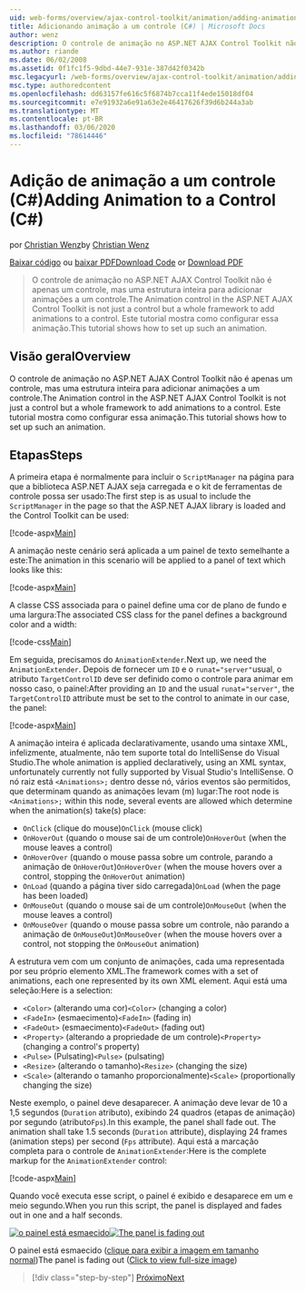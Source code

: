 ```yaml
---
uid: web-forms/overview/ajax-control-toolkit/animation/adding-animation-to-a-control-cs
title: Adicionando animação a um controle (C#) | Microsoft Docs
author: wenz
description: O controle de animação no ASP.NET AJAX Control Toolkit não é apenas um controle, mas uma estrutura inteira para adicionar animações a um controle. Este tutorial mostra como...
ms.author: riande
ms.date: 06/02/2008
ms.assetid: 0f1fc1f5-9dbd-44e7-931e-387d42f0342b
msc.legacyurl: /web-forms/overview/ajax-control-toolkit/animation/adding-animation-to-a-control-cs
msc.type: authoredcontent
ms.openlocfilehash: dd63157fe616c5f6874b7cca11f4ede15018df04
ms.sourcegitcommit: e7e91932a6e91a63e2e46417626f39d6b244a3ab
ms.translationtype: MT
ms.contentlocale: pt-BR
ms.lasthandoff: 03/06/2020
ms.locfileid: "78614446"
---
```

# <a name="adding-animation-to-a-control-c"></a><span data-ttu-id="cf32b-104">Adição de animação a um controle (C#)</span><span class="sxs-lookup"><span data-stu-id="cf32b-104">Adding Animation to a Control (C#)</span></span>

<span data-ttu-id="cf32b-105">por [Christian Wenz](https://github.com/wenz)</span><span class="sxs-lookup"><span data-stu-id="cf32b-105">by [Christian Wenz](https://github.com/wenz)</span></span>

<span data-ttu-id="cf32b-106">[Baixar código](https://download.microsoft.com/download/f/9/a/f9a26acd-8df4-4484-8a18-199e4598f411/Animation1.cs.zip) ou [baixar PDF](https://download.microsoft.com/download/6/7/1/6718d452-ff89-4d3f-a90e-c74ec2d636a3/animation1CS.pdf)</span><span class="sxs-lookup"><span data-stu-id="cf32b-106">[Download Code](https://download.microsoft.com/download/f/9/a/f9a26acd-8df4-4484-8a18-199e4598f411/Animation1.cs.zip) or [Download PDF](https://download.microsoft.com/download/6/7/1/6718d452-ff89-4d3f-a90e-c74ec2d636a3/animation1CS.pdf)</span></span>

> <span data-ttu-id="cf32b-107">O controle de animação no ASP.NET AJAX Control Toolkit não é apenas um controle, mas uma estrutura inteira para adicionar animações a um controle.</span><span class="sxs-lookup"><span data-stu-id="cf32b-107">The Animation control in the ASP.NET AJAX Control Toolkit is not just a control but a whole framework to add animations to a control.</span></span> <span data-ttu-id="cf32b-108">Este tutorial mostra como configurar essa animação.</span><span class="sxs-lookup"><span data-stu-id="cf32b-108">This tutorial shows how to set up such an animation.</span></span>

## <a name="overview"></a><span data-ttu-id="cf32b-109">Visão geral</span><span class="sxs-lookup"><span data-stu-id="cf32b-109">Overview</span></span>

<span data-ttu-id="cf32b-110">O controle de animação no ASP.NET AJAX Control Toolkit não é apenas um controle, mas uma estrutura inteira para adicionar animações a um controle.</span><span class="sxs-lookup"><span data-stu-id="cf32b-110">The Animation control in the ASP.NET AJAX Control Toolkit is not just a control but a whole framework to add animations to a control.</span></span> <span data-ttu-id="cf32b-111">Este tutorial mostra como configurar essa animação.</span><span class="sxs-lookup"><span data-stu-id="cf32b-111">This tutorial shows how to set up such an animation.</span></span>

## <a name="steps"></a><span data-ttu-id="cf32b-112">Etapas</span><span class="sxs-lookup"><span data-stu-id="cf32b-112">Steps</span></span>

<span data-ttu-id="cf32b-113">A primeira etapa é normalmente para incluir o `ScriptManager` na página para que a biblioteca ASP.NET AJAX seja carregada e o kit de ferramentas de controle possa ser usado:</span><span class="sxs-lookup"><span data-stu-id="cf32b-113">The first step is as usual to include the `ScriptManager` in the page so that the ASP.NET AJAX library is loaded and the Control Toolkit can be used:</span></span>

[!code-aspx[Main](adding-animation-to-a-control-cs/samples/sample1.aspx)]

<span data-ttu-id="cf32b-114">A animação neste cenário será aplicada a um painel de texto semelhante a este:</span><span class="sxs-lookup"><span data-stu-id="cf32b-114">The animation in this scenario will be applied to a panel of text which looks like this:</span></span>

[!code-aspx[Main](adding-animation-to-a-control-cs/samples/sample2.aspx)]

<span data-ttu-id="cf32b-115">A classe CSS associada para o painel define uma cor de plano de fundo e uma largura:</span><span class="sxs-lookup"><span data-stu-id="cf32b-115">The associated CSS class for the panel defines a background color and a width:</span></span>

[!code-css[Main](adding-animation-to-a-control-cs/samples/sample3.css)]

<span data-ttu-id="cf32b-116">Em seguida, precisamos do `AnimationExtender`.</span><span class="sxs-lookup"><span data-stu-id="cf32b-116">Next up, we need the `AnimationExtender`.</span></span> <span data-ttu-id="cf32b-117">Depois de fornecer um `ID` e o `runat="server"`usual, o atributo `TargetControlID` deve ser definido como o controle para animar em nosso caso, o painel:</span><span class="sxs-lookup"><span data-stu-id="cf32b-117">After providing an `ID` and the usual `runat="server"`, the `TargetControlID` attribute must be set to the control to animate in our case, the panel:</span></span>

[!code-aspx[Main](adding-animation-to-a-control-cs/samples/sample4.aspx)]

<span data-ttu-id="cf32b-118">A animação inteira é aplicada declarativamente, usando uma sintaxe XML, infelizmente, atualmente, não tem suporte total do IntelliSense do Visual Studio.</span><span class="sxs-lookup"><span data-stu-id="cf32b-118">The whole animation is applied declaratively, using an XML syntax, unfortunately currently not fully supported by Visual Studio's IntelliSense.</span></span> <span data-ttu-id="cf32b-119">O nó raiz está `<Animations>;` dentro desse nó, vários eventos são permitidos, que determinam quando as animações levam (m) lugar:</span><span class="sxs-lookup"><span data-stu-id="cf32b-119">The root node is `<Animations>;` within this node, several events are allowed which determine when the animation(s) take(s) place:</span></span>

- <span data-ttu-id="cf32b-120">`OnClick` (clique do mouse)</span><span class="sxs-lookup"><span data-stu-id="cf32b-120">`OnClick` (mouse click)</span></span>
- <span data-ttu-id="cf32b-121">`OnHoverOut` (quando o mouse sai de um controle)</span><span class="sxs-lookup"><span data-stu-id="cf32b-121">`OnHoverOut` (when the mouse leaves a control)</span></span>
- <span data-ttu-id="cf32b-122">`OnHoverOver` (quando o mouse passa sobre um controle, parando a animação de `OnHoverOut`)</span><span class="sxs-lookup"><span data-stu-id="cf32b-122">`OnHoverOver` (when the mouse hovers over a control, stopping the `OnHoverOut` animation)</span></span>
- <span data-ttu-id="cf32b-123">`OnLoad` (quando a página tiver sido carregada)</span><span class="sxs-lookup"><span data-stu-id="cf32b-123">`OnLoad` (when the page has been loaded)</span></span>
- <span data-ttu-id="cf32b-124">`OnMouseOut` (quando o mouse sai de um controle)</span><span class="sxs-lookup"><span data-stu-id="cf32b-124">`OnMouseOut` (when the mouse leaves a control)</span></span>
- <span data-ttu-id="cf32b-125">`OnMouseOver` (quando o mouse passa sobre um controle, não parando a animação de `OnMouseOut`)</span><span class="sxs-lookup"><span data-stu-id="cf32b-125">`OnMouseOver` (when the mouse hovers over a control, not stopping the `OnMouseOut` animation)</span></span>

<span data-ttu-id="cf32b-126">A estrutura vem com um conjunto de animações, cada uma representada por seu próprio elemento XML.</span><span class="sxs-lookup"><span data-stu-id="cf32b-126">The framework comes with a set of animations, each one represented by its own XML element.</span></span> <span data-ttu-id="cf32b-127">Aqui está uma seleção:</span><span class="sxs-lookup"><span data-stu-id="cf32b-127">Here is a selection:</span></span>

- <span data-ttu-id="cf32b-128">`<Color>` (alterando uma cor)</span><span class="sxs-lookup"><span data-stu-id="cf32b-128">`<Color>` (changing a color)</span></span>
- <span data-ttu-id="cf32b-129">`<FadeIn>` (esmaecimento)</span><span class="sxs-lookup"><span data-stu-id="cf32b-129">`<FadeIn>` (fading in)</span></span>
- <span data-ttu-id="cf32b-130">`<FadeOut>` (esmaecimento)</span><span class="sxs-lookup"><span data-stu-id="cf32b-130">`<FadeOut>` (fading out)</span></span>
- <span data-ttu-id="cf32b-131">`<Property>` (alterando a propriedade de um controle)</span><span class="sxs-lookup"><span data-stu-id="cf32b-131">`<Property>` (changing a control's property)</span></span>
- <span data-ttu-id="cf32b-132">`<Pulse>` (Pulsating)</span><span class="sxs-lookup"><span data-stu-id="cf32b-132">`<Pulse>` (pulsating)</span></span>
- <span data-ttu-id="cf32b-133">`<Resize>` (alterando o tamanho)</span><span class="sxs-lookup"><span data-stu-id="cf32b-133">`<Resize>` (changing the size)</span></span>
- <span data-ttu-id="cf32b-134">`<Scale>` (alterando o tamanho proporcionalmente)</span><span class="sxs-lookup"><span data-stu-id="cf32b-134">`<Scale>` (proportionally changing the size)</span></span>

<span data-ttu-id="cf32b-135">Neste exemplo, o painel deve desaparecer. A animação deve levar de 10 a 1,5 segundos (`Duration` atributo), exibindo 24 quadros (etapas de animação) por segundo (atributo`Fps`).</span><span class="sxs-lookup"><span data-stu-id="cf32b-135">In this example, the panel shall fade out. The animation shall take 1.5 seconds (`Duration` attribute), displaying 24 frames (animation steps) per second (`Fps` attribute).</span></span> <span data-ttu-id="cf32b-136">Aqui está a marcação completa para o controle de `AnimationExtender`:</span><span class="sxs-lookup"><span data-stu-id="cf32b-136">Here is the complete markup for the `AnimationExtender` control:</span></span>

[!code-aspx[Main](adding-animation-to-a-control-cs/samples/sample5.aspx)]

<span data-ttu-id="cf32b-137">Quando você executa esse script, o painel é exibido e desaparece em um e meio segundo.</span><span class="sxs-lookup"><span data-stu-id="cf32b-137">When you run this script, the panel is displayed and fades out in one and a half seconds.</span></span>

<span data-ttu-id="cf32b-138">[![o painel está esmaecido](adding-animation-to-a-control-cs/_static/image2.png)](adding-animation-to-a-control-cs/_static/image1.png)</span><span class="sxs-lookup"><span data-stu-id="cf32b-138">[![The panel is fading out](adding-animation-to-a-control-cs/_static/image2.png)](adding-animation-to-a-control-cs/_static/image1.png)</span></span>

<span data-ttu-id="cf32b-139">O painel está esmaecido ([clique para exibir a imagem em tamanho normal](adding-animation-to-a-control-cs/_static/image3.png))</span><span class="sxs-lookup"><span data-stu-id="cf32b-139">The panel is fading out ([Click to view full-size image](adding-animation-to-a-control-cs/_static/image3.png))</span></span>

> [!div class="step-by-step"]
> [<span data-ttu-id="cf32b-140">Próximo</span><span class="sxs-lookup"><span data-stu-id="cf32b-140">Next</span></span>](executing-several-animations-at-the-same-time-cs.md)
